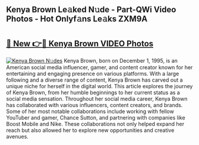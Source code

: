 ## Kenya Brown Le𝚊ked N𝚞de - Part-QWi Video Photos - Hot Onlyf𝚊ns Le𝚊ks ZXM9A

# <h2><a href="http://ab99944.deff.icu/?id=Kenya+Brown">🔗 New 👉🔴 Kenya Brown VIDEO Photos</a></h2>

[![Kenya Brown N𝚞des](https://i.imgur.com/rIISA9y.gif)](http://ab99944.deff.icu/?id=Kenya+Brown)
Kenya Brown, born on December 1, 1995, is an American social media influencer, gamer, and content creator known for her entertaining and engaging presence on various platforms. With a large following and a diverse range of content, Kenya Brown has carved out a unique niche for herself in the digital world. This article explores the journey of Kenya Brown, from her humble beginnings to her current status as a social media sensation. Throughout her social media career, Kenya Brown has collaborated with various influencers, content creators, and brands. Some of her most notable collaborations include working with fellow YouTuber and gamer, Chance Sutton, and partnering with companies like Boost Mobile and Nike. These collaborations not only helped expand her reach but also allowed her to explore new opportunities and creative avenues.
